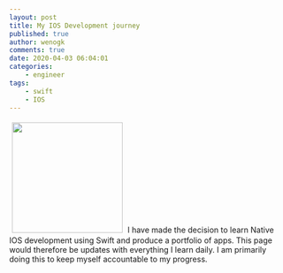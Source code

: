 ```yaml
---
layout: post
title: My IOS Development journey
published: true
author: wenogk
comments: true
date: 2020-04-03 06:04:01
categories:
    - engineer
tags:
    - swift
    - IOS
---
```

<img src="{{site.baseurl}}/assets/images/iphones.gif" style="padding:5px;align:center;width:200px;" />
I have made the decision to learn Native IOS development using Swift and produce a portfolio of apps. This page would therefore be updates with everything I learn daily. I am primarily doing this to keep myself accountable to my progress.   <!--more-->
